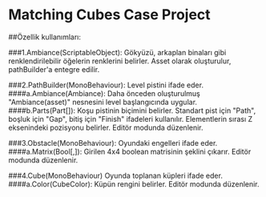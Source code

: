 # Matching Cubes Case Project
##Özellik kullanımları:

###1.Ambiance(ScriptableObject):
Gökyüzü, arkaplan binaları gibi renklendirilebilir öğelerin renklerini belirler. Asset olarak oluşturulur, pathBuilder'a entegre edilir.

###2.PathBuilder(MonoBehaviour):
Level pistini ifade eder.
####a.Ambiance(Ambiance):
Daha önceden oluşturulmuş "Ambiance(asset)" nesnesini level başlangıcında uygular.
####b.Parts(Part[]):
Koşu pistinin biçimini belirler. Standart pist için "Path", boşluk için "Gap", bitiş için "Finish" ifadeleri kullanılır. Elementlerin sırası Z eksenindeki pozisyonu belirler. Editör modunda düzenlenir.

###3.Obstacle(MonoBehaviour):
Oyundaki engelleri ifade eder.
####a.Matrix(Bool[,]):
Girilen 4x4 boolean matrisinin şeklini çıkarır. Editör modunda düzenlenir.

###4.Cube(MonoBehaviour)
Oyunda toplanan küpleri ifade eder.
####a.Color(CubeColor):
Küpün rengini belirler. Editör modunda düzenlenir.
